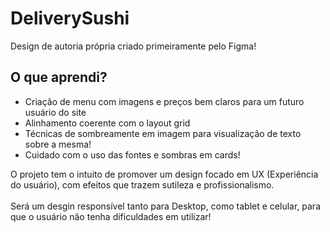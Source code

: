 # DeliverySushi
  Design de autoria própria criado primeiramente pelo Figma!

## O que aprendi?
  - Criação de menu com imagens e preços bem claros para um futuro usuário do site
  - Alinhamento coerente com o layout grid 
  - Técnicas de sombreamente em imagem para visualização de texto sobre a mesma!
  - Cuidado com o uso das fontes e sombras em cards!

  O projeto tem o intuito de promover um design focado em UX (Experiência do usuário), com efeitos que trazem sutileza e profissionalismo. 
  <br><br>
  Será um desgin responsível tanto para Desktop, como tablet e celular, para que o usuário não tenha dificuldades em utilizar!
